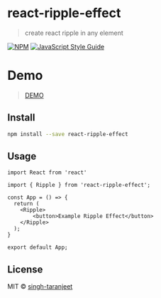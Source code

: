# react-ripple-effect

> create react ripple in any element

[![NPM](https://img.shields.io/npm/v/react-ripple-effect.svg)](https://www.npmjs.com/package/react-ripple-effect) [![JavaScript Style Guide](https://img.shields.io/badge/code_style-standard-brightgreen.svg)](https://standardjs.com)

# Demo
> [DEMO](https://codesandbox.io/s/keen-pine-urlqs?file=/src/App.js)

## Install

```bash
npm install --save react-ripple-effect
```

## Usage

```tsx
import React from 'react'

import { Ripple } from 'react-ripple-effect';

const App = () => {
  return (
    <Ripple>
        <button>Example Ripple Effect</button>
    </Ripple>
  );
}

export default App;
```

## License

MIT © [singh-taranjeet](https://github.com/singh-taranjeet)
